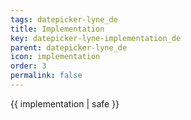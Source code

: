 ```yaml
---
tags: datepicker-lyne_de
title: Implementation
key: datepicker-lyne-implementation_de
parent: datepicker-lyne_de
icon: implementation
order: 3
permalink: false  
---
```

 {{ implementation | safe }}


